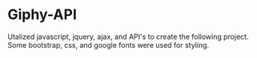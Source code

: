 # Giphy-API

Utalized javascript, jquery, ajax, and API's to create the following project. Some bootstrap, css, and google fonts were used for styling.
